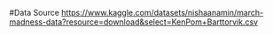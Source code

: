 #Data Source
https://www.kaggle.com/datasets/nishaanamin/march-madness-data?resource=download&select=KenPom+Barttorvik.csv
